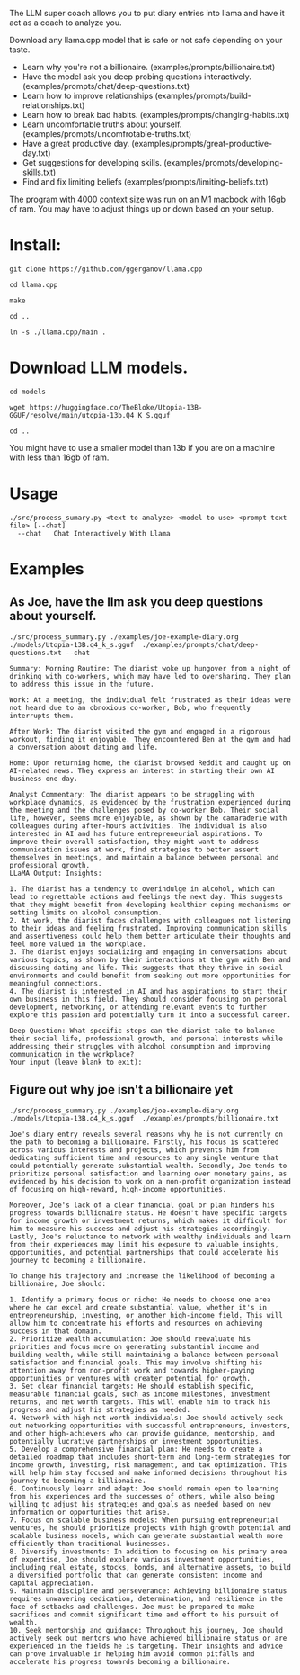 

The LLM super coach allows you to put diary entries into llama and have it act as a coach to analyze you.  

Download any llama.cpp model that is safe or not safe depending on your taste.  

* Learn why you're not a billionaire.  (examples/prompts/billionaire.txt)
* Have the model ask you deep probing questions interactively. (examples/prompts/chat/deep-questions.txt)
* Learn how to improve relationships (examples/prompts/build-relationships.txt)
* Learn how to break bad habits. (examples/prompts/changing-habits.txt)
* Learn uncomfortable truths about yourself. (examples/prompts/uncomfrotable-truths.txt)
* Have a great productive day. (examples/prompts/great-productive-day.txt)
* Get suggestions for developing skills. (examples/prompts/developing-skills.txt)
* Find and fix limiting beliefs (examples/prompts/limiting-beliefs.txt)
  
The program with 4000 context size was run on an M1 macbook with 16gb of ram.  You may have to adjust things up or down
based on your setup.

# Install:

```
git clone https://github.com/ggerganov/llama.cpp

cd llama.cpp

make

cd ..

ln -s ./llama.cpp/main .

```

# Download LLM models. 
```
cd models

wget https://huggingface.co/TheBloke/Utopia-13B-GGUF/resolve/main/utopia-13b.Q4_K_S.gguf

cd ..
```

You might have to use a smaller model than 13b if you are on a machine with less than 16gb of ram.
# Usage
```
./src/process_sumary.py <text to analyze> <model to use> <prompt text file> [--chat]
  --chat   Chat Interactively With Llama
```

# Examples 

## As Joe, have the llm ask you deep questions about yourself.
```
./src/process_summary.py ./examples/joe-example-diary.org ./models/Utopia-13B.q4_k_s.gguf  ./examples/prompts/chat/deep-questions.txt --chat
```

```
Summary: Morning Routine: The diarist woke up hungover from a night of drinking with co-workers, which may have led to oversharing. They plan to address this issue in the future.

Work: At a meeting, the individual felt frustrated as their ideas were not heard due to an obnoxious co-worker, Bob, who frequently interrupts them.

After Work: The diarist visited the gym and engaged in a rigorous workout, finding it enjoyable. They encountered Ben at the gym and had a conversation about dating and life.

Home: Upon returning home, the diarist browsed Reddit and caught up on AI-related news. They express an interest in starting their own AI business one day.

Analyst Commentary: The diarist appears to be struggling with workplace dynamics, as evidenced by the frustration experienced during the meeting and the challenges posed by co-worker Bob. Their social life, however, seems more enjoyable, as shown by the camaraderie with colleagues during after-hours activities. The individual is also interested in AI and has future entrepreneurial aspirations. To improve their overall satisfaction, they might want to address communication issues at work, find strategies to better assert themselves in meetings, and maintain a balance between personal and professional growth.
LLaMA Output: Insights:

1. The diarist has a tendency to overindulge in alcohol, which can lead to regrettable actions and feelings the next day. This suggests that they might benefit from developing healthier coping mechanisms or setting limits on alcohol consumption.
2. At work, the diarist faces challenges with colleagues not listening to their ideas and feeling frustrated. Improving communication skills and assertiveness could help them better articulate their thoughts and feel more valued in the workplace.
3. The diarist enjoys socializing and engaging in conversations about various topics, as shown by their interactions at the gym with Ben and discussing dating and life. This suggests that they thrive in social environments and could benefit from seeking out more opportunities for meaningful connections.
4. The diarist is interested in AI and has aspirations to start their own business in this field. They should consider focusing on personal development, networking, or attending relevant events to further explore this passion and potentially turn it into a successful career.

Deep Question: What specific steps can the diarist take to balance their social life, professional growth, and personal interests while addressing their struggles with alcohol consumption and improving communication in the workplace?
Your input (leave blank to exit): 

```

## Figure out why joe isn't a billionaire yet
```
./src/process_summary.py ./examples/joe-example-diary.org ./models/Utopia-13B.q4_k_s.gguf  ./examples/prompts/billionaire.txt
```
```
Joe's diary entry reveals several reasons why he is not currently on the path to becoming a billionaire. Firstly, his focus is scattered across various interests and projects, which prevents him from dedicating sufficient time and resources to any single venture that could potentially generate substantial wealth. Secondly, Joe tends to prioritize personal satisfaction and learning over monetary gains, as evidenced by his decision to work on a non-profit organization instead of focusing on high-reward, high-income opportunities.

Moreover, Joe's lack of a clear financial goal or plan hinders his progress towards billionaire status. He doesn't have specific targets for income growth or investment returns, which makes it difficult for him to measure his success and adjust his strategies accordingly. Lastly, Joe's reluctance to network with wealthy individuals and learn from their experiences may limit his exposure to valuable insights, opportunities, and potential partnerships that could accelerate his journey to becoming a billionaire.

To change his trajectory and increase the likelihood of becoming a billionaire, Joe should:

1. Identify a primary focus or niche: He needs to choose one area where he can excel and create substantial value, whether it's in entrepreneurship, investing, or another high-income field. This will allow him to concentrate his efforts and resources on achieving success in that domain.
2. Prioritize wealth accumulation: Joe should reevaluate his priorities and focus more on generating substantial income and building wealth, while still maintaining a balance between personal satisfaction and financial goals. This may involve shifting his attention away from non-profit work and towards higher-paying opportunities or ventures with greater potential for growth.
3. Set clear financial targets: He should establish specific, measurable financial goals, such as income milestones, investment returns, and net worth targets. This will enable him to track his progress and adjust his strategies as needed.
4. Network with high-net-worth individuals: Joe should actively seek out networking opportunities with successful entrepreneurs, investors, and other high-achievers who can provide guidance, mentorship, and potentially lucrative partnerships or investment opportunities.
5. Develop a comprehensive financial plan: He needs to create a detailed roadmap that includes short-term and long-term strategies for income growth, investing, risk management, and tax optimization. This will help him stay focused and make informed decisions throughout his journey to becoming a billionaire.
6. Continuously learn and adapt: Joe should remain open to learning from his experiences and the successes of others, while also being willing to adjust his strategies and goals as needed based on new information or opportunities that arise.
7. Focus on scalable business models: When pursuing entrepreneurial ventures, he should prioritize projects with high growth potential and scalable business models, which can generate substantial wealth more efficiently than traditional businesses.
8. Diversify investments: In addition to focusing on his primary area of expertise, Joe should explore various investment opportunities, including real estate, stocks, bonds, and alternative assets, to build a diversified portfolio that can generate consistent income and capital appreciation.
9. Maintain discipline and perseverance: Achieving billionaire status requires unwavering dedication, determination, and resilience in the face of setbacks and challenges. Joe must be prepared to make sacrifices and commit significant time and effort to his pursuit of wealth.
10. Seek mentorship and guidance: Throughout his journey, Joe should actively seek out mentors who have achieved billionaire status or are experienced in the fields he is targeting. Their insights and advice can prove invaluable in helping him avoid common pitfalls and accelerate his progress towards becoming a billionaire.

```
